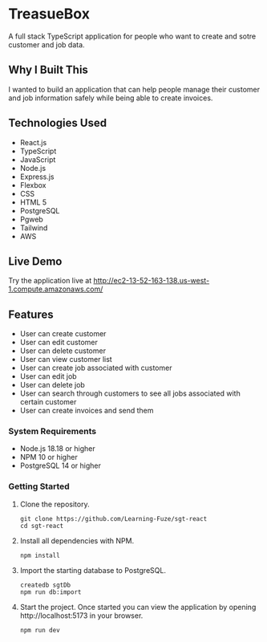 # TreasueBox

A full stack TypeScript application for people who want to create and sotre customer and job data.

## Why I Built This

I wanted to build an application that can help people manage their customer and job information safely while being able to create invoices. 

## Technologies Used

- React.js
- TypeScript
- JavaScript
- Node.js
- Express.js
- Flexbox
- CSS
- HTML 5
- PostgreSQL
- Pgweb
- Tailwind
- AWS

## Live Demo

Try the application live at http://ec2-13-52-163-138.us-west-1.compute.amazonaws.com/

## Features

- User can create customer
- User can edit customer
- User can delete customer
- User can view customer list
- User can create job associated with customer
- User can edit job
- User can delete job
- User can search through customers to see all jobs associated with certain customer
- User can create invoices and send them

### System Requirements

- Node.js 18.18 or higher
- NPM 10 or higher
- PostgreSQL 14 or higher

### Getting Started

1. Clone the repository.

    ```shell
    git clone https://github.com/Learning-Fuze/sgt-react
    cd sgt-react
    ```

1. Install all dependencies with NPM.

    ```shell
    npm install
    ```

1. Import the starting database to PostgreSQL.

    ```shell
    createdb sgtDb
    npm run db:import
    ```

1. Start the project. Once started you can view the application by opening http://localhost:5173 in your browser.

    ```shell
    npm run dev
    ```
